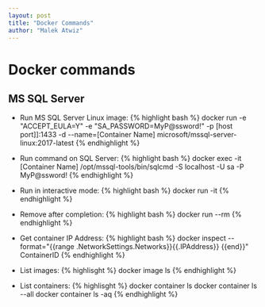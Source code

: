 ```yaml
---
layout: post
title: "Docker Commands"
author: "Malek Atwiz"
---
```


# Docker commands

## MS SQL Server

* Run MS SQL Server Linux image: 
{% highlight bash %}
docker run -e "ACCEPT_EULA=Y" -e "SA_PASSWORD=MyP@ssword!" -p [host port]]:1433 -d --name=[Container Name] microsoft/mssql-server-linux:2017-latest
{% endhighlight %}

* Run command on SQL Server: 
{% highlight bash %}
docker exec -it [Container Name] /opt/mssql-tools/bin/sqlcmd -S localhost -U sa -P MyP@ssword!
{% endhighlight %}

* Run in interactive mode: 
{% highlight bash %}
docker run -it
{% endhighlight %}

* Remove after completion:
{% highlight bash %}
docker run --rm
{% endhighlight %}

* Get container IP Address:
{% highlight bash %}
docker inspect --format="{{range .NetworkSettings.Networks}}{{.IPAddress}} {{end}}" ContainerID {% endhighlight %}

* List images:
{% highlisght %}
docker image ls
{% endhighlight %}

* List containers:
{% highlisght %}
docker container ls
docker container ls --all
docker container ls -aq
{% endhighlight %}